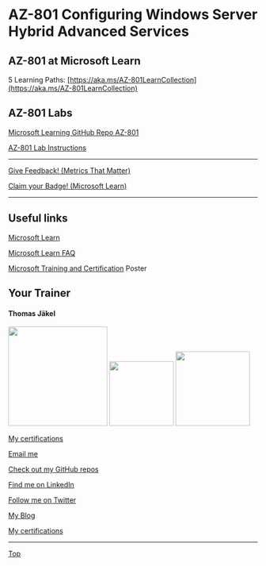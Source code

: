# AZ-801 Configuring Windows Server Hybrid Advanced Services

## AZ-801 at Microsoft Learn

5 Learning Paths: 
[https://aka.ms/AZ-801LearnCollection](https://aka.ms/AZ-801LearnCollection)


## AZ-801 Labs

[Microsoft Learning GitHub Repo AZ-801](https://github.com/MicrosoftLearning/AZ-801-Configuring-Windows-Server-Hybrid-Advanced-Services)

[AZ-801 Lab Instructions](https://microsoftlearning.github.io/AZ-801-Configuring-Windows-Server-Hybrid-Advanced-Services/)



---


[Give Feedback! (Metrics That Matter)](#az-801-configuring-windows-server-hybrid-advanced-services)

[Claim your Badge! (Microsoft Learn)](#az-801-configuring-windows-server-hybrid-advanced-services)



---



## Useful links

[Microsoft Learn](https://learn.microsoft.com)

[Microsoft Learn FAQ](https://learn.microsoft.com/en-us/training/support/faq?pivots=general)

[Microsoft Training and Certification](https://aka.ms/traincertposter) Poster






##  Your Trainer
#### Thomas Jäkel

<img src="https://download69118.blob.core.windows.net/anon/Profilbild.jpg" width="200"/>
<a href="https://www.credly.com/badges/c1fe9e82-60d2-4268-8204-3709479a2bf9/public_url"><img src="https://download69118.blob.core.windows.net/anon/MCT-badge.png" width="130"/></a>
<a href="https://www.credly.com/badges/fc4737d8-923a-4d37-8f1a-497c08a7c1ff/public_url"><img src="https://download69118.blob.core.windows.net/anon/AAI-badge.png" width="150"/></a>

[My certifications](https://www.credly.com/users/thomas-jakel)

[Email me](mailto:thomas.jaekel@brainymotion.de?subject=AZ-801)

[Check out my GitHub repos](https://github.com/www42)

[Find me on LinkedIn](https://linkedin.com/in/tjkkll)

[Follow me on Twitter](https://twitter.com/tjkkll)

[My Blog](https://blog.az.training)

[My certifications](https://www.credly.com/users/thomas-jakel)

---

[Top](#az-801-configuring-windows-server-hybrid-advanced-services)